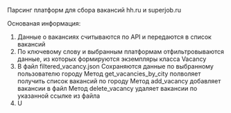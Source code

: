 Парсинг платформ для сбора вакансий hh.ru и superjob.ru

Основаная информация:
1. Данные о вакансиях считываются по API и передаются в список вакансий
2. По ключевому слову и выбранным платформам отфильтровываются данные, из которых формируются экземпляры класса Vacancy 
3. В файл filtered_vacancy.json Сохраняются данные по выбранному пользователю городу
      Метод get_vacancies_by_city полволяет получить список вакансий по городу
      Метод add_vacancy добавляет вакансии в файл
      Метод delete_vacancy удаляет вакансии по указанной ссылке из файла
4. U